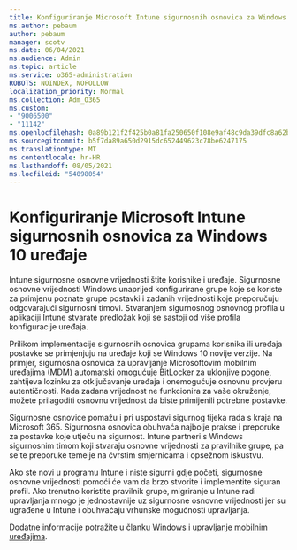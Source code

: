 ```yaml
---
title: Konfiguriranje Microsoft Intune sigurnosnih osnovica za Windows 10 uređaje
ms.author: pebaum
author: pebaum
manager: scotv
ms.date: 06/04/2021
ms.audience: Admin
ms.topic: article
ms.service: o365-administration
ROBOTS: NOINDEX, NOFOLLOW
localization_priority: Normal
ms.collection: Adm_O365
ms.custom:
- "9006500"
- "11142"
ms.openlocfilehash: 0a89b121f2f425b0a81fa250650f108e9af48c9da39dfc8a62b07541d3a6c3dd
ms.sourcegitcommit: b5f7da89a650d2915dc652449623c78be6247175
ms.translationtype: MT
ms.contentlocale: hr-HR
ms.lasthandoff: 08/05/2021
ms.locfileid: "54098054"
---
```

# <a name="use-microsoft-intune-security-baselines-to-configure-windows-10-devices"></a>Konfiguriranje Microsoft Intune sigurnosnih osnovica za Windows 10 uređaje

Intune sigurnosne osnovne vrijednosti štite korisnike i uređaje. Sigurnosne osnovne vrijednosti Windows unaprijed konfigurirane grupe koje se koriste za primjenu poznate grupe postavki i zadanih vrijednosti koje preporučuju odgovarajući sigurnosni timovi. Stvaranjem sigurnosnog osnovnog profila u aplikaciji Intune stvarate predložak koji se sastoji od više profila konfiguracije uređaja.

Prilikom implementacije sigurnosnih osnovica grupama korisnika ili uređaja postavke se primjenjuju na uređaje koji se Windows 10 novije verzije. Na primjer, sigurnosna osnovica za upravljanje Microsoftovim mobilnim uređajima (MDM) automatski omogućuje BitLocker za uklonjive pogone, zahtijeva lozinku za otključavanje uređaja i onemogućuje osnovnu provjeru autentičnosti. Kada zadana vrijednost ne funkcionira za vaše okruženje, možete prilagoditi osnovnu vrijednost da biste primijenili potrebne postavke.

Sigurnosne osnovice pomažu i pri uspostavi sigurnog tijeka rada s kraja na Microsoft 365. Sigurnosna osnovica obuhvaća najbolje prakse i preporuke za postavke koje utječu na sigurnost. Intune partneri s Windows sigurnosnim timom koji stvaraju osnovne vrijednosti za pravilnike grupe, pa se te preporuke temelje na čvrstim smjernicama i opsežnom iskustvu.

Ako ste novi u programu Intune i niste sigurni gdje početi, sigurnosne osnovne vrijednosti pomoći će vam da brzo stvorite i implementite siguran profil. Ako trenutno koristite pravilnik grupe, migriranje u Intune radi upravljanja mnogo je jednostavnije uz sigurnosne osnovne vrijednosti jer su ugrađene u Intune i obuhvaćaju vrhunske mogućnosti upravljanja.

Dodatne informacije potražite u članku [Windows i](/windows/security/threat-protection/windows-security-baselines) upravljanje [mobilnim uređajima](/windows/client-management/mdm/).

